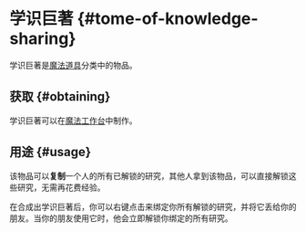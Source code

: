 # 学识巨著 {#tome-of-knowledge-sharing}

学识巨著是[魔法道具](/Magical-Gadgets)分类中的物品。

## 获取 {#obtaining}

学识巨著可以在[魔法工作台](/Magic-Workbench)中制作。

## 用途 {#usage}

该物品可以**复制**一个人的所有已解锁的研究，其他人拿到该物品，可以直接解锁这些研究，无需再花费经验。

在合成出学识巨著后，你可以右键点击来绑定你所有解锁的研究，并将它丢给你的朋友。当你的朋友使用它时，他会立即解锁你绑定的所有研究。
